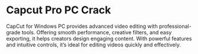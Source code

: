 # Capcut Pro PC Crack
CapCut for Windows PC provides advanced video editing with professional-grade tools. Offering smooth performance, creative filters, and easy exporting, it helps creators design engaging content. With powerful features and intuitive controls, it’s ideal for editing videos quickly and effectively.
